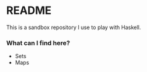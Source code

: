 # README #

This is a sandbox repository I use to play with Haskell.

### What can I find here? ###

* Sets
* Maps